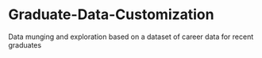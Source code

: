 # Graduate-Data-Customization
Data munging and exploration based on a dataset of career data for recent graduates
